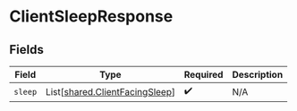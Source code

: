 # ClientSleepResponse


## Fields

| Field                                                                      | Type                                                                       | Required                                                                   | Description                                                                |
| -------------------------------------------------------------------------- | -------------------------------------------------------------------------- | -------------------------------------------------------------------------- | -------------------------------------------------------------------------- |
| `sleep`                                                                    | List[[shared.ClientFacingSleep](../../models/shared/clientfacingsleep.md)] | :heavy_check_mark:                                                         | N/A                                                                        |